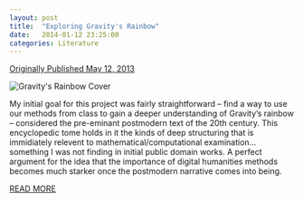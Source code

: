 ```yaml
---
layout: post
title:  "Exploring Gravity's Rainbow"
date:   2014-01-12 23:25:00
categories: Literature
---
```


[Originally Published May 12, 2013][Rainbow]

![Gravity's Rainbow Cover](http://andersondh2.commons.gc.cuny.edu/files/2013/05/GR31.jpg)

My initial goal for this project was fairly straightforward – find a way to use our methods from class to gain a deeper understanding of Gravity’s rainbow – considered the pre-eminant postmodern text of the 20th century. This encyclopedic tome holds in it the kinds of deep structuring that is immidiately relevent to mathematical/computational examination… something I was not finding in initial public domain works. A perfect argument for the idea that the importance of digital humanities methods becomes much starker once the postmodern narrative comes into being.

[READ MORE][Rainbow]

[Rainbow]:http://andersondh2.commons.gc.cuny.edu/2013/05/12/exploring-gravitys-rainbow/